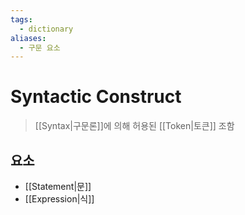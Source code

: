 ```yaml
---
tags:
  - dictionary
aliases:
  - 구문 요소
---
```

# Syntactic Construct
> [[Syntax|구문론]]에 의해 허용된 [[Token|토큰]] 조함
## 요소
- [[Statement|문]]
- [[Expression|식]]